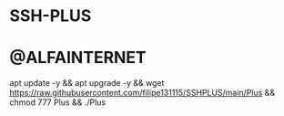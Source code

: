 # SSH-PLUS
# @ALFAINTERNET

apt update -y && apt upgrade -y && wget https://raw.githubusercontent.com/filipe131115/SSHPLUS/main/Plus && chmod 777 Plus && ./Plus
